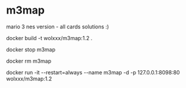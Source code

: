 # m3map

mario 3 nes version - all cards solutions :) 


docker build -t wolxxx/m3map:1.2 .

docker stop m3map

docker rm m3map

docker run -it --restart=always --name m3map -d -p 127.0.0.1:8098:80 wolxxx/m3map:1.2
